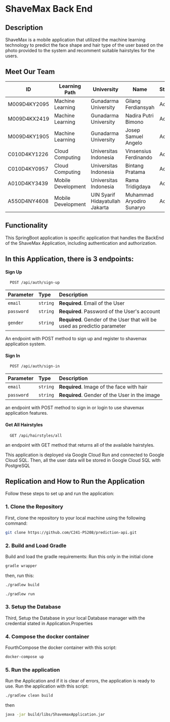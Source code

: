 
# ShaveMax Back End

## Description
ShaveMax is a mobile application that utilized the machine learning technology to predict the face shape and hair type of the user based on the photo provided to the system and recomment suitable hairstyles for the users.

## Meet Our Team
| ID             | Learning Path       | University                          | Name                       | Status |
|----------------|---------------------|-------------------------------------|----------------------------|--------|
| M009D4KY2095   | Machine Learning    | Gunadarma University                | Gilang Ferdiansyah         | Active |
| M009D4KX2419   | Machine Learning    | Gunadarma University                | Nadira Putri Bimono        | Active |
| M009D4KY1905   | Machine Learning    | Gunadarma University                | Josep Samuel Angelo        | Active |
| C010D4KY1226   | Cloud Computing     | Universitas Indonesia               | Vinsensius Ferdinando      | Active |
| C010D4KY0957   | Cloud Computing     | Universitas Indonesia               | Bintang Pratama            | Active |
| A010D4KY3439   | Mobile Development  | Universitas Indonesia               | Rama Tridigdaya            | Active |
| A550D4NY4608   | Mobile Development  | UIN Syarif Hidayatullah Jakarta     | Muhammad Aryodiro Sunaryo  | Active |


## Functionality
This SpringBoot application is specific application that handles the BackEnd of the ShaveMax Application, including authentication and authorization.

## In this Application, there is 3 endpoints:
#### Sign Up
```http
  POST /api/auth/sign-up
```
| Parameter | Type     | Description                |
| :-------- | :------- | :------------------------- |
| `email` | `string` | **Required**. Email of the User |
| `password` | `string` | **Required**. Password of the User's account|
| `gender` | `string` | **Required**. Gender of the User that will be used as predictio parameter|
An endpoint with POST method to sign up and register to shavemax application system.


#### Sign In
```http
  POST /api/auth/sign-in
```
| Parameter | Type     | Description                |
| :-------- | :------- | :------------------------- |
| `email` | `string` | **Required**. Image of the face with hair |
| `password` | `string` | **Required**. Gender of the User in the image|


an endpoint with POST method to sign in or login to use shavemax application features.

#### Get All Hairstyles
```http
  GET /api/hairstyles/all
```
an endpoint with GET method that returns all of the available hairstyles.

This application is deployed via Google Cloud Run and connected to Google Cloud SQL. Then, all the user data will be stored in Google Cloud SQL with PostgreSQL


## Replication and How to Run the Application

Follow these steps to set up and run the application:

### 1. Clone the Repository
First, clone the repository to your local machine using the following command:
```sh
git clone https://github.com/C241-PS208/prediction-api.git
```
### 2. Build and Load Gradle
Build and load the gradle requirements:
Run this only in the initial clone
```sh
gradle wrapper
```
then, run this:
```sh
./gradlew build
```
```sh
./gradlew run
```
### 3. Setup the Database
Third, Setup the Database in your local Database manager with the credential stated in Application.Properties

### 4. Compose the docker container
FourthCompose the docker container with this script:
```sh
docker-compose up
```
### 5. Run the application
Run the Application and if it is clear of errors, the application is ready to use. Run the application with this script:
```sh
./gradlew clean build
```
then
```sh
java -jar build/libs/ShavemaxApplication.jar
```






